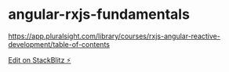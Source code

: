 # angular-rxjs-fundamentals

https://app.pluralsight.com/library/courses/rxjs-angular-reactive-development/table-of-contents

[Edit on StackBlitz ⚡️](https://stackblitz.com/edit/angular-ivy-g3nzrd)
